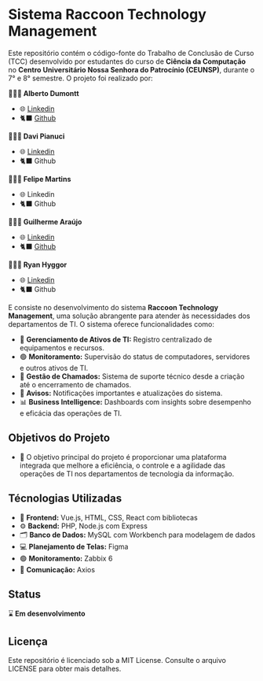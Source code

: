 # Sistema Raccoon Technology Management

Este repositório contém o código-fonte do Trabalho de Conclusão de Curso (TCC) desenvolvido por estudantes do curso de **Ciência da Computação** no **Centro Universitário Nossa Senhora do Patrocínio (CEUNSP)**, durante o 7° e 8° semestre. O projeto foi realizado por: 

**👨🏾‍💻 Alberto Dumontt**  
- 🌐 [Linkedin](https://www.linkedin.com/in/alberto-sdumontt/)  
- 🐈‍⬛ [Github](https://github.com/AlbertoDumonttDev)  

**👨🏾‍💻 Davi Pianuci**  
- 🌐 [Linkedin](https://www.linkedin.com/in/davi-pianuci-249711205/)  
- 🐈‍⬛ Github

**👨🏾‍💻 Felipe Martins**  
- 🌐 Linkedin
- 🐈‍⬛ Github

**👨🏾‍💻 Guilherme Araújo**  
- 🌐 [Linkedin](https://www.linkedin.com/in/guilherme-araujo-rodrigues/)  
- 🐈‍⬛ [Github](https://github.com/gui-araujo-21) 

**👨🏾‍💻 Ryan Hyggor**  
- 🌐 [Linkedin](https://www.linkedin.com/in/ryan-hyggor-0959881b7/)  
- 🐈‍⬛ Github

E consiste no desenvolvimento do sistema **Raccoon Technology Management**, uma solução abrangente para atender às necessidades dos departamentos de TI. O sistema oferece funcionalidades como:

- 📝 **Gerenciamento de Ativos de TI:** Registro centralizado de equipamentos e recursos.
- 🟢 **Monitoramento:** Supervisão do status de computadores, servidores e outros ativos de TI.
- 🎫 **Gestão de Chamados:** Sistema de suporte técnico desde a criação até o encerramento de chamados.
- 🚨 **Avisos:** Notificações importantes e atualizações do sistema.
- 📊 **Business Intelligence:** Dashboards com insights sobre desempenho e eficácia das operações de TI.

## Objetivos do Projeto
- 📝 O objetivo principal do projeto é proporcionar uma plataforma integrada que melhore a eficiência, o controle e a agilidade das operações de TI nos departamentos de tecnologia da informação.

## Técnologias Utilizadas
- 🎨 **Frontend:** Vue.js, HTML, CSS, React com bibliotecas
- ⚙️ **Backend:** PHP, Node.js com Express
- 🗂️ **Banco de Dados:** MySQL com Workbench para modelagem de dados
- 💻 **Planejamento de Telas:** Figma
- 🟢 **Monitoramento:** Zabbix 6
- 🛵 **Comunicação:** Axios

## Status

⌛ **Em desenvolvimento**

## Licença

Este repositório é licenciado sob a MIT License. Consulte o arquivo LICENSE para obter mais detalhes.
